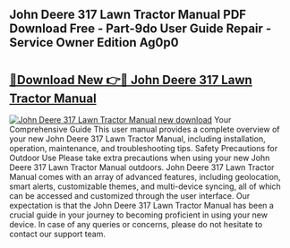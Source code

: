 ## John Deere 317 Lawn Tractor Manual PDF Download Free - Part-9do User Guide Repair - Service Owner Edition Ag0p0

# <h2><a href="http://bc86349.oget.top/?id=John+Deere+317+Lawn+Tractor+Manual">🔗Download New 👉🔴 John Deere 317 Lawn Tractor Manual</a></h2>

[![John Deere 317 Lawn Tractor Manual new download](https://i.imgur.com/5g1atiW.png)](http://bc86349.oget.top/?id=John+Deere+317+Lawn+Tractor+Manual)
Your Comprehensive Guide This user manual provides a complete overview of your new John Deere 317 Lawn Tractor Manual, including installation, operation, maintenance, and troubleshooting tips. Safety Precautions for Outdoor Use Please take extra precautions when using your new John Deere 317 Lawn Tractor Manual outdoors. John Deere 317 Lawn Tractor Manual comes with an array of advanced features, including geolocation, smart alerts, customizable themes, and multi-device syncing, all of which can be accessed and customized through the user interface. Our expectation is that the John Deere 317 Lawn Tractor Manual has been a crucial guide in your journey to becoming proficient in using your new device. In case of any queries or concerns, please do not hesitate to contact our support team.
